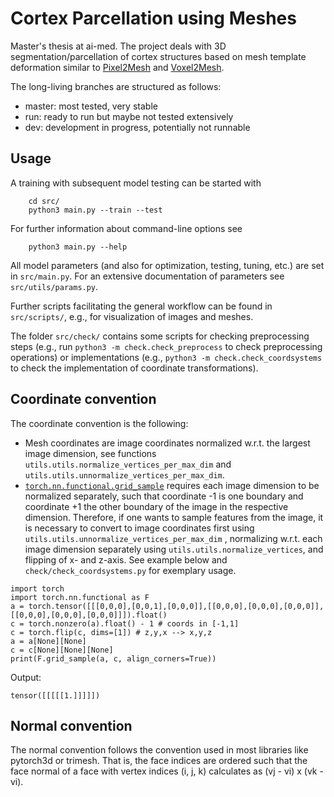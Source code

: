 # Cortex Parcellation using Meshes

Master's thesis at ai-med. The project deals with 3D segmentation/parcellation of cortex structures based on mesh template deformation similar to [Pixel2Mesh](https://arxiv.org/abs/1804.01654) and [Voxel2Mesh](https://arxiv.org/abs/1912.03681).

The long-living branches are structured as follows:

- master: most tested, very stable  
- run: ready to run but maybe not tested extensively
- dev: development in progress, potentially not runnable 

## Usage
A training with subsequent model testing can be started with
```
    cd src/
    python3 main.py --train --test
```
For further information about command-line options see
```
    python3 main.py --help
```
All model parameters (and also for optimization, testing, tuning, etc.) are set in `src/main.py`. For an extensive documentation of parameters see `src/utils/params.py`.

Further scripts facilitating the general workflow can be found in `src/scripts/`, e.g., for visualization of images and meshes. 

The folder `src/check/` contains some scripts for checking preprocessing steps (e.g., run `python3 -m check.check_preprocess` to check preprocessing operations) or implementations (e.g., `python3 -m check.check_coordsystems` to check the implementation of coordinate transformations).

## Coordinate convention
The coordinate convention is the following:
- Mesh coordinates are image coordinates normalized w.r.t. the largest image dimension, see functions `utils.utils.normalize_vertices_per_max_dim`
 and `utils.utils.unnormalize_vertices_per_max_dim`.
- [`torch.nn.functional.grid_sample`](https://pytorch.org/docs/stable/nn.functional.html?highlight=grid_sample#torch.nn.functional.grid_sample) requires each image
 dimension to be normalized separately, such that coordinate -1 is one boundary and coordinate +1 the other boundary of the image in the respective dimension.
Therefore, if one wants to sample features from the image, it is necessary to convert to image coordinates first using `utils.utils.unnormalize_vertices_per_max_dim`
, normalizing w.r.t. each image dimension separately using `utils.utils.normalize_vertices`, and flipping of x- and z-axis. See example below and `check/check_coordsystems.py` for exemplary
usage.
```
import torch
import torch.nn.functional as F
a = torch.tensor([[[0,0,0],[0,0,1],[0,0,0]],[[0,0,0],[0,0,0],[0,0,0]],[[0,0,0],[0,0,0],[0,0,0]]]).float()
c = torch.nonzero(a).float() - 1 # coords in [-1,1]
c = torch.flip(c, dims=[1]) # z,y,x --> x,y,z
a = a[None][None]
c = c[None][None][None]
print(F.grid_sample(a, c, align_corners=True))
```
Output:
```
tensor([[[[[1.]]]]])
```

## Normal convention
The normal convention follows the convention used in most libraries like
pytorch3d or trimesh. That is, the face indices are ordered such that the face
normal of a face with vertex indices (i, j, k) calculates as (vj - vi) x (vk - vi).
